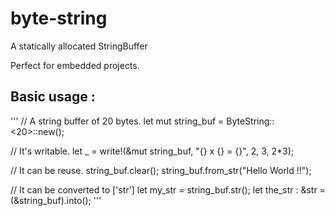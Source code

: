 # byte-string

A statically allocated StringBuffer

Perfect for embedded projects.

## Basic usage :
'''
// A string buffer of 20 bytes.
let mut string_buf = ByteString::<20>::new();

// It's writable.
let _ = write!(&mut string_buf, "{} x {} = {}", 2, 3, 2*3);

// It can be reuse.
string_buf.clear();
string_buf.from_str("Hello World !!");

// It can be converted to ['str']
let my_str = string_buf.str();
let the_str : &str = (&string_buf).into();
'''

